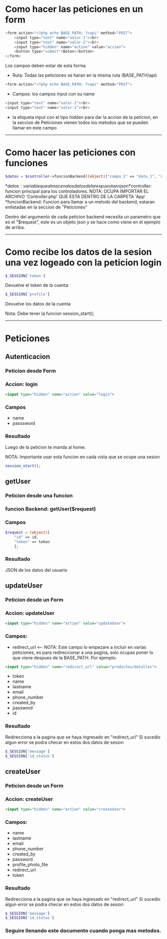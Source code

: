 # Como hacer las peticiones en un form

```php
<form action="<?php echo BASE_PATH; ?>api" method="POST">
    <input type="text" name="valor-1"><br>
    <input type="text" name="valor-2"><br>
    <input type="hidden" name="action" value="accion">
    <button type="submit">Boton</button>
</form>
```
Los campos deben estar de esta forma

* Ruta: Todas las peticiones se haran en la misma ruta (BASE_PATH/api)
```php
<form action="<?php echo BASE_PATH; ?>api" method="POST">
```

* Campos: los campos input con su name
```php
<input type="text" name="valor-1"><br>
<input type="text" name="valor-2"><br>
```

* la etiqueta input con el tipo hidden para dar la accion de la peticion, en la seccion de Peticiones vienen todos los metodos que se pueden llamar en este campo

<hr>

# Como hacer las peticiones con funciones

```php
$datos = $controller->funcionBackend((object)["campo_1" => "dato_1", "campo_2" => "dato_2"])
```

*$datos: variable que almacena los datos de la respuesta en json
*$controller: funcion principal para los controladores. NOTA: OCUPA IMPORTAR EL ARCHIVO 'Controller.php' QUE ESTA DENTRO DE LA CARPETA 'App'
*funcionBackend: Funcion para llamar a un metodo del backend, estaran enlistadas en la seccion de "Peticiones"

Dentro del argumento de cada peticion backend necesita un parametro que es el "$request", este es un objeto json y se hace como viene en el ejemplo de arriba.

<hr>

# Como recibe los datos de la sesion una vez logeado con la peticion login

```php
$_SESSION['token']
```

Devuelve el token de la cuenta

```php
$_SESSION['profile']
```

Devuelve los datos de la cuenta

Nota: Debe tener la funcion session_start();

<hr>

# Peticiones

## Autenticacion

### Peticion desde Form

### Accion: login

```html
<input type="hidden" name="action" value="login">
```

### Campos

* name
* passsword

### Resultado

Luego de la peticion te manda al home.

NOTA: Importante usar esta funcion en cada vista que se ocupe una sesion

```php
session_start();
```

## getUser

### Peticion desde una funcion

### funcion Backend: getUser($request)

### Campos

```php
$request = (object)[
    "id" => id,
    "token" => token
    ];
```

### Resultado

JSON de los datos del usuario

## updateUser

### Peticion desde un Form

### Accion: updateUser

```html
<input type="hidden" name="action" value="updateUser">
```

### Campos:
* redirect_url <-- NOTA: Este campo lo empezare a incluir en varias peticiones, es para redireccionar a una pagina, solo ocupas poner lo que viene despues de la BASE_PATH. Por ejemplo:

```html
<input type="hidden" name="redirect_url" value="productos/detalles">
```

* token
* name
* lastname
* email
* phone_number
* created_by
* password
* id

### Resultado

Redirecciona a la pagina que se haya ingresado en "redirect_url"
Si sucedio algun error se podra checar en estos dos datos de sesion

```php
$_SESSION['message']
$_SESSION['id_status']
```

## createUser

### Peticion desde un Form

### Accion: createUser

```html
<input type="hidden" name="action" value="createUser">
```

### Campos:
* name
* lastname
* email
* phone_number
* created_by
* password
* profile_photo_file
* redirect_url
* token

### Resultado

Redirecciona a la pagina que se haya ingresado en "redirect_url"
Si sucedio algun error se podra checar en estos dos datos de sesion

```php
$_SESSION['message']
$_SESSION['id_status']
```
### Seguire llenando este documento cuando ponga mas metodos.
